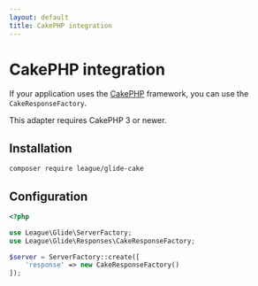 ```yaml
---
layout: default
title: CakePHP integration
---
```


# CakePHP integration

If your application uses the [CakePHP](http://cakephp.org/) framework, you can use the `CakeResponseFactory`.

<p class="message-notice">This adapter requires CakePHP 3 or newer.</p>

## Installation

```bash
composer require league/glide-cake
```

## Configuration

```php
<?php

use League\Glide\ServerFactory;
use League\Glide\Responses\CakeResponseFactory;

$server = ServerFactory::create([
    'response' => new CakeResponseFactory()
]);
```

